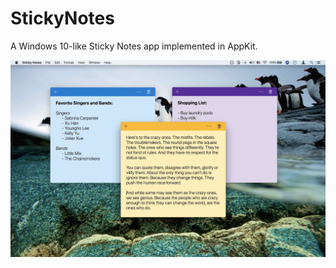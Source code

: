 # StickyNotes
A Windows 10-like Sticky Notes app implemented in AppKit.

![](https://raw.githubusercontent.com/LumingYin/StickyNotes/master/images/screenshot.jpg "Screenshot of StickyNotes")

